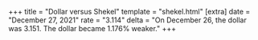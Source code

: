+++
title = "Dollar versus Shekel"
template = "shekel.html"
[extra]
date = "December 27, 2021"
rate = "3.114"
delta = "On December 26, the dollar was 3.151. The dollar became 1.176% weaker."
+++
